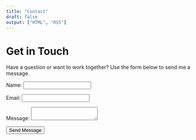 ```yaml
---
title: "Contact"
draft: false
output: ["HTML", "RSS"]
---
```


# Get in Touch

Have a question or want to work together? Use the form below to send me a message.

<form name="contact" method="POST" data-netlify="true">
  <p>
    <label>Name: <input type="text" name="name" required /></label>
  </p>
  <p>
    <label>Email: <input type="email" name="_replyto" required /></label>
  </p>
  <p>
    <label>Message: <textarea name="message" required></textarea></label>
  </p>
  <p>
    <button type="submit">Send Message</button>
  </p>